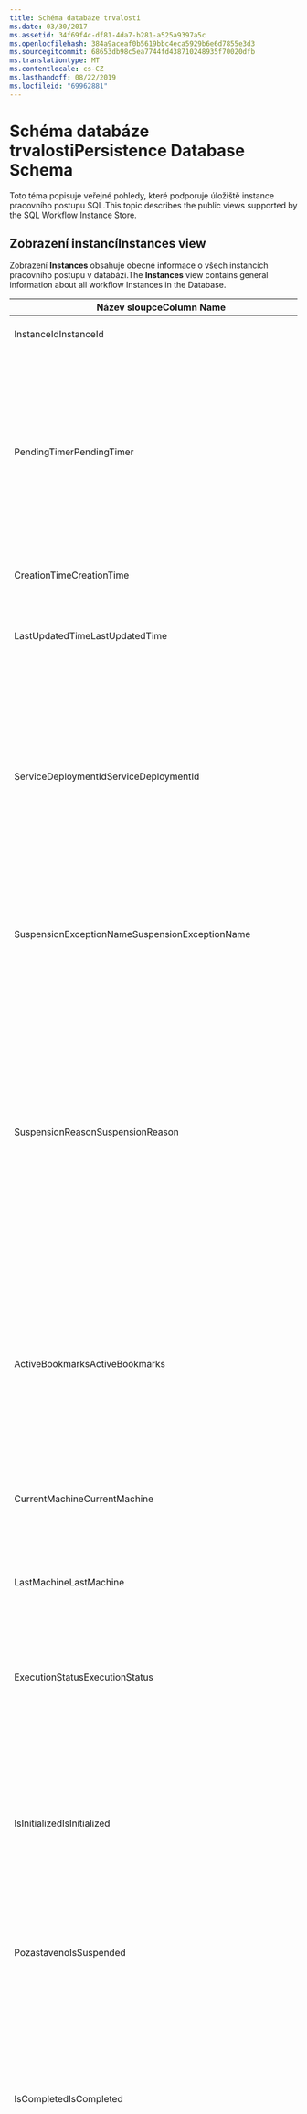 ```yaml
---
title: Schéma databáze trvalosti
ms.date: 03/30/2017
ms.assetid: 34f69f4c-df81-4da7-b281-a525a9397a5c
ms.openlocfilehash: 384a9aceaf0b5619bbc4eca5929b6e6d7855e3d3
ms.sourcegitcommit: 68653db98c5ea7744fd438710248935f70020dfb
ms.translationtype: MT
ms.contentlocale: cs-CZ
ms.lasthandoff: 08/22/2019
ms.locfileid: "69962881"
---
```

# <a name="persistence-database-schema"></a><span data-ttu-id="40c4e-102">Schéma databáze trvalosti</span><span class="sxs-lookup"><span data-stu-id="40c4e-102">Persistence Database Schema</span></span>
<span data-ttu-id="40c4e-103">Toto téma popisuje veřejné pohledy, které podporuje úložiště instance pracovního postupu SQL.</span><span class="sxs-lookup"><span data-stu-id="40c4e-103">This topic describes the public views supported by the SQL Workflow Instance Store.</span></span>  
  
## <a name="instances-view"></a><span data-ttu-id="40c4e-104">Zobrazení instancí</span><span class="sxs-lookup"><span data-stu-id="40c4e-104">Instances view</span></span>  
 <span data-ttu-id="40c4e-105">Zobrazení **Instances** obsahuje obecné informace o všech instancích pracovního postupu v databázi.</span><span class="sxs-lookup"><span data-stu-id="40c4e-105">The **Instances** view contains general information about all workflow Instances in the Database.</span></span>  
  
|<span data-ttu-id="40c4e-106">Název sloupce</span><span class="sxs-lookup"><span data-stu-id="40c4e-106">Column Name</span></span>|<span data-ttu-id="40c4e-107">Typ sloupce</span><span class="sxs-lookup"><span data-stu-id="40c4e-107">Column Type</span></span>|<span data-ttu-id="40c4e-108">Popis</span><span class="sxs-lookup"><span data-stu-id="40c4e-108">Description</span></span>|  
|-----------------|-----------------|-----------------|  
|<span data-ttu-id="40c4e-109">InstanceId</span><span class="sxs-lookup"><span data-stu-id="40c4e-109">InstanceId</span></span>|<span data-ttu-id="40c4e-110">uniqueidentifier</span><span class="sxs-lookup"><span data-stu-id="40c4e-110">UniqueIdentifier</span></span>|<span data-ttu-id="40c4e-111">ID instance pracovního postupu</span><span class="sxs-lookup"><span data-stu-id="40c4e-111">The ID of a workflow instance.</span></span>|  
|<span data-ttu-id="40c4e-112">PendingTimer</span><span class="sxs-lookup"><span data-stu-id="40c4e-112">PendingTimer</span></span>|<span data-ttu-id="40c4e-113">DateTime</span><span class="sxs-lookup"><span data-stu-id="40c4e-113">DateTime</span></span>|<span data-ttu-id="40c4e-114">Indikuje, že je pracovní postup zablokovaný u aktivity zpoždění a bude obnoven po vypršení platnosti časovače.</span><span class="sxs-lookup"><span data-stu-id="40c4e-114">Indicates that the workflow is blocked on a Delay activity and will be resumed after the timer expires.</span></span> <span data-ttu-id="40c4e-115">Tato hodnota může být null, pokud pracovní postup není blokovaný čekáním na vypršení platnosti časovače.</span><span class="sxs-lookup"><span data-stu-id="40c4e-115">This value can be null if the workflow is not blocked waiting on a timer to expire.</span></span>|  
|<span data-ttu-id="40c4e-116">CreationTime</span><span class="sxs-lookup"><span data-stu-id="40c4e-116">CreationTime</span></span>|<span data-ttu-id="40c4e-117">DateTime</span><span class="sxs-lookup"><span data-stu-id="40c4e-117">DateTime</span></span>|<span data-ttu-id="40c4e-118">Určuje, kdy byl pracovní postup vytvořen.</span><span class="sxs-lookup"><span data-stu-id="40c4e-118">Indicates when the workflow was created.</span></span>|  
|<span data-ttu-id="40c4e-119">LastUpdatedTime</span><span class="sxs-lookup"><span data-stu-id="40c4e-119">LastUpdatedTime</span></span>|<span data-ttu-id="40c4e-120">DateTime</span><span class="sxs-lookup"><span data-stu-id="40c4e-120">DateTime</span></span>|<span data-ttu-id="40c4e-121">Označuje čas, kdy byl pracovní postup naposledy trvale uložen do databáze.</span><span class="sxs-lookup"><span data-stu-id="40c4e-121">Indicates the last time that the workflow was persisted to the database.</span></span>|  
|<span data-ttu-id="40c4e-122">ServiceDeploymentId</span><span class="sxs-lookup"><span data-stu-id="40c4e-122">ServiceDeploymentId</span></span>|<span data-ttu-id="40c4e-123">BigInt</span><span class="sxs-lookup"><span data-stu-id="40c4e-123">BigInt</span></span>|<span data-ttu-id="40c4e-124">Slouží jako cizí klíč k zobrazení [ServiceDeployments].</span><span class="sxs-lookup"><span data-stu-id="40c4e-124">Acts as a foreign key to the [ServiceDeployments] view.</span></span> <span data-ttu-id="40c4e-125">Pokud je aktuální instance pracovního postupu instancí služby hostované na webu, pak má tento sloupec hodnotu, v opačném případě je nastavená na hodnotu NULL.</span><span class="sxs-lookup"><span data-stu-id="40c4e-125">If the current workflow instance is an instance of a web-hosted service, then this column has a value, otherwise it is set to NULL.</span></span>|  
|<span data-ttu-id="40c4e-126">SuspensionExceptionName</span><span class="sxs-lookup"><span data-stu-id="40c4e-126">SuspensionExceptionName</span></span>|<span data-ttu-id="40c4e-127">Nvarchar(450)</span><span class="sxs-lookup"><span data-stu-id="40c4e-127">Nvarchar(450)</span></span>|<span data-ttu-id="40c4e-128">Určuje typ výjimky (např. InvalidOperationException), která způsobila pozastavení pracovního postupu.</span><span class="sxs-lookup"><span data-stu-id="40c4e-128">Indicates the type of exception (e.g. InvalidOperationException) that caused the workflow to suspend.</span></span>|  
|<span data-ttu-id="40c4e-129">SuspensionReason</span><span class="sxs-lookup"><span data-stu-id="40c4e-129">SuspensionReason</span></span>|<span data-ttu-id="40c4e-130">Nvarchar (max)</span><span class="sxs-lookup"><span data-stu-id="40c4e-130">Nvarchar(max)</span></span>|<span data-ttu-id="40c4e-131">Indikuje, proč se instance pracovního postupu pozastavila.</span><span class="sxs-lookup"><span data-stu-id="40c4e-131">Indicates why the Workflow Instance was suspended.</span></span> <span data-ttu-id="40c4e-132">Pokud výjimka způsobila pozastavení instance, pak tento sloupec obsahuje zprávu spojenou s výjimkou.</span><span class="sxs-lookup"><span data-stu-id="40c4e-132">If an exception caused the instance to suspend, then this column contains the message associated with the exception.</span></span><br /><br /> <span data-ttu-id="40c4e-133">Pokud byla instance ručně pozastavena, pak tento sloupec obsahuje důvod uživatele určený k pozastavení instance.</span><span class="sxs-lookup"><span data-stu-id="40c4e-133">If the instance was manually suspended, then this column contains the user-specified reason for suspending the instance.</span></span>|  
|<span data-ttu-id="40c4e-134">ActiveBookmarks</span><span class="sxs-lookup"><span data-stu-id="40c4e-134">ActiveBookmarks</span></span>|<span data-ttu-id="40c4e-135">Nvarchar (max)</span><span class="sxs-lookup"><span data-stu-id="40c4e-135">Nvarchar(max)</span></span>|<span data-ttu-id="40c4e-136">Pokud je instance pracovního postupu nečinná, tato vlastnost indikuje, na kterých záložkách je instance zablokovaná.</span><span class="sxs-lookup"><span data-stu-id="40c4e-136">If the workflow Instance is Idle, this property indicates what bookmarks the instance is blocked on.</span></span> <span data-ttu-id="40c4e-137">Pokud instance není nečinná, je tento sloupec NULL.</span><span class="sxs-lookup"><span data-stu-id="40c4e-137">If the Instance is not idle, then this column is NULL.</span></span>|  
|<span data-ttu-id="40c4e-138">CurrentMachine</span><span class="sxs-lookup"><span data-stu-id="40c4e-138">CurrentMachine</span></span>|<span data-ttu-id="40c4e-139">Nvarchar (128)</span><span class="sxs-lookup"><span data-stu-id="40c4e-139">Nvarchar(128)</span></span>|<span data-ttu-id="40c4e-140">Označuje, že název počítače v současné době má instanci pracovního postupu načtenou v paměti.</span><span class="sxs-lookup"><span data-stu-id="40c4e-140">Indicates the name of the computer currently has the workflow Instance loaded in memory.</span></span>|  
|<span data-ttu-id="40c4e-141">LastMachine</span><span class="sxs-lookup"><span data-stu-id="40c4e-141">LastMachine</span></span>|<span data-ttu-id="40c4e-142">Nvarchar(450)</span><span class="sxs-lookup"><span data-stu-id="40c4e-142">Nvarchar(450)</span></span>|<span data-ttu-id="40c4e-143">Označuje poslední počítač, který načte instanci pracovního postupu.</span><span class="sxs-lookup"><span data-stu-id="40c4e-143">Indicates the last computer that loaded the workflow instance.</span></span>|  
|<span data-ttu-id="40c4e-144">ExecutionStatus</span><span class="sxs-lookup"><span data-stu-id="40c4e-144">ExecutionStatus</span></span>|<span data-ttu-id="40c4e-145">Nvarchar(450)</span><span class="sxs-lookup"><span data-stu-id="40c4e-145">Nvarchar(450)</span></span>|<span data-ttu-id="40c4e-146">Určuje aktuální stav provádění pracovního postupu.</span><span class="sxs-lookup"><span data-stu-id="40c4e-146">Indicates the current execution state of the Workflow.</span></span> <span data-ttu-id="40c4e-147">Mezi možné stavy patří **provádění**, nečinné, **Uzavřeno**.</span><span class="sxs-lookup"><span data-stu-id="40c4e-147">Possible states include **Executing**, **Idle**, **Closed**.</span></span>|  
|<span data-ttu-id="40c4e-148">IsInitialized</span><span class="sxs-lookup"><span data-stu-id="40c4e-148">IsInitialized</span></span>|<span data-ttu-id="40c4e-149">bit</span><span class="sxs-lookup"><span data-stu-id="40c4e-149">Bit</span></span>|<span data-ttu-id="40c4e-150">Označuje, zda instance pracovního postupu byla inicializována.</span><span class="sxs-lookup"><span data-stu-id="40c4e-150">Indicates whether the workflow instance has been initialized.</span></span> <span data-ttu-id="40c4e-151">Inicializovaná instance pracovního postupu je instance pracovního postupu, která byla alespoň jednou trvalá.</span><span class="sxs-lookup"><span data-stu-id="40c4e-151">An initialized workflow instance is a workflow instance that has been persisted at least once.</span></span>|  
|<span data-ttu-id="40c4e-152">Pozastaveno</span><span class="sxs-lookup"><span data-stu-id="40c4e-152">IsSuspended</span></span>|<span data-ttu-id="40c4e-153">bit</span><span class="sxs-lookup"><span data-stu-id="40c4e-153">Bit</span></span>|<span data-ttu-id="40c4e-154">Označuje, zda byla instance pracovního postupu pozastavena.</span><span class="sxs-lookup"><span data-stu-id="40c4e-154">Indicates whether the workflow instance has been suspended.</span></span>|  
|<span data-ttu-id="40c4e-155">IsCompleted</span><span class="sxs-lookup"><span data-stu-id="40c4e-155">IsCompleted</span></span>|<span data-ttu-id="40c4e-156">bit</span><span class="sxs-lookup"><span data-stu-id="40c4e-156">Bit</span></span>|<span data-ttu-id="40c4e-157">Označuje, zda byla instance pracovního postupu dokončena.</span><span class="sxs-lookup"><span data-stu-id="40c4e-157">Indicates whether the Workflow Instance has finished executing.</span></span> <span data-ttu-id="40c4e-158">**Poznámka:**  IIF vlastnost **InstanceCompletionAction** je nastavená na **DeleteAll**, instance se po dokončení odeberou ze zobrazení.</span><span class="sxs-lookup"><span data-stu-id="40c4e-158">**Note:**  Iif the **InstanceCompletionAction** property is set to **DeleteAll**, the instances are removed from the view upon completion.</span></span>|  
|<span data-ttu-id="40c4e-159">EncodingOption</span><span class="sxs-lookup"><span data-stu-id="40c4e-159">EncodingOption</span></span>|<span data-ttu-id="40c4e-160">TinyInt</span><span class="sxs-lookup"><span data-stu-id="40c4e-160">TinyInt</span></span>|<span data-ttu-id="40c4e-161">Popisuje kódování používané k serializaci vlastností dat.</span><span class="sxs-lookup"><span data-stu-id="40c4e-161">Describes the encoding used to serialize the data properties.</span></span><br /><br /> <span data-ttu-id="40c4e-162">-0 – bez kódování</span><span class="sxs-lookup"><span data-stu-id="40c4e-162">-   0 – No encoding</span></span><br /><span data-ttu-id="40c4e-163">-1 – GzipStream</span><span class="sxs-lookup"><span data-stu-id="40c4e-163">-   1 – GzipStream</span></span>|  
|<span data-ttu-id="40c4e-164">ReadWritePrimitiveDataProperties</span><span class="sxs-lookup"><span data-stu-id="40c4e-164">ReadWritePrimitiveDataProperties</span></span>|<span data-ttu-id="40c4e-165">Varbinary (max)</span><span class="sxs-lookup"><span data-stu-id="40c4e-165">Varbinary(max)</span></span>|<span data-ttu-id="40c4e-166">Obsahuje vlastnosti dat serializované instance, které budou poskytnuty zpět do modulu runtime pracovního postupu při načtení instance.</span><span class="sxs-lookup"><span data-stu-id="40c4e-166">Contains serialized instance data properties that will be provided back to the workflow Runtime when the instance is loaded.</span></span><br /><br /> <span data-ttu-id="40c4e-167">Každá primitivní vlastnost je nativní typ CLR, což znamená, že k deserializaci objektu BLOB nejsou potřeba žádná speciální sestavení.</span><span class="sxs-lookup"><span data-stu-id="40c4e-167">Each primitive property is a native CLR type, which means that no special assemblies are needed to deserialize the blob.</span></span>|  
|<span data-ttu-id="40c4e-168">WriteOnlyPrimitiveDataProperties</span><span class="sxs-lookup"><span data-stu-id="40c4e-168">WriteOnlyPrimitiveDataProperties</span></span>|<span data-ttu-id="40c4e-169">Varbinary (max)</span><span class="sxs-lookup"><span data-stu-id="40c4e-169">Varbinary(max)</span></span>|<span data-ttu-id="40c4e-170">Obsahuje vlastnosti dat serializované instance, které se při načtení instance neposkytují zpět do modulu runtime pracovního postupu.</span><span class="sxs-lookup"><span data-stu-id="40c4e-170">Contains serialized instance data properties that are not provided back to the workflow runtime when the instance is loaded.</span></span><br /><br /> <span data-ttu-id="40c4e-171">Každá primitivní vlastnost je nativní typ CLR, což znamená, že k deserializaci objektu BLOB nejsou potřeba žádná speciální sestavení.</span><span class="sxs-lookup"><span data-stu-id="40c4e-171">Each primitive property is a native CLR type, which means that no special assemblies are needed to deserialize the blob.</span></span>|  
|<span data-ttu-id="40c4e-172">ReadWriteComplexDataProperties</span><span class="sxs-lookup"><span data-stu-id="40c4e-172">ReadWriteComplexDataProperties</span></span>|<span data-ttu-id="40c4e-173">Varbinary (max)</span><span class="sxs-lookup"><span data-stu-id="40c4e-173">Varbinary(max)</span></span>|<span data-ttu-id="40c4e-174">Obsahuje vlastnosti dat serializované instance, které budou poskytnuty zpět do modulu runtime pracovního postupu při načtení instance.</span><span class="sxs-lookup"><span data-stu-id="40c4e-174">Contains serialized instance data properties that will be provided back to the workflow runtime when the instance is loaded.</span></span><br /><br /> <span data-ttu-id="40c4e-175">Odserializátor by vyžadoval znalost všech typů objektů uložených v tomto objektu BLOB.</span><span class="sxs-lookup"><span data-stu-id="40c4e-175">A deserializer would require knowledge of all object types stored in this blob.</span></span>|  
|<span data-ttu-id="40c4e-176">WriteOnlyComplexDataProperties</span><span class="sxs-lookup"><span data-stu-id="40c4e-176">WriteOnlyComplexDataProperties</span></span>|<span data-ttu-id="40c4e-177">Varbinary (max)</span><span class="sxs-lookup"><span data-stu-id="40c4e-177">Varbinary(max)</span></span>|<span data-ttu-id="40c4e-178">Obsahuje vlastnosti dat serializované instance, které se při načtení instance neposkytují zpět do modulu runtime pracovního postupu.</span><span class="sxs-lookup"><span data-stu-id="40c4e-178">Contains serialized instance data properties that are not provided back to the workflow runtime when the instance is loaded.</span></span><br /><br /> <span data-ttu-id="40c4e-179">Odserializátor by vyžadoval znalost všech typů objektů uložených v tomto objektu BLOB.</span><span class="sxs-lookup"><span data-stu-id="40c4e-179">A deserializer would require knowledge of all object types stored in this blob.</span></span>|  
|<span data-ttu-id="40c4e-180">IdentityName</span><span class="sxs-lookup"><span data-stu-id="40c4e-180">IdentityName</span></span>|<span data-ttu-id="40c4e-181">Nvarchar (max)</span><span class="sxs-lookup"><span data-stu-id="40c4e-181">Nvarchar(max)</span></span>|<span data-ttu-id="40c4e-182">Název definice pracovního postupu</span><span class="sxs-lookup"><span data-stu-id="40c4e-182">The name of the workflow definition.</span></span>|  
|<span data-ttu-id="40c4e-183">IdentityPackage</span><span class="sxs-lookup"><span data-stu-id="40c4e-183">IdentityPackage</span></span>|<span data-ttu-id="40c4e-184">Nvarchar (max)</span><span class="sxs-lookup"><span data-stu-id="40c4e-184">Nvarchar(max)</span></span>|<span data-ttu-id="40c4e-185">Informace o balíčku, které byly zadány v době, kdy byl pracovní postup vytvořen (například název sestavení).</span><span class="sxs-lookup"><span data-stu-id="40c4e-185">The package information given when the workflow was created (such as the assembly name).</span></span>|  
|<span data-ttu-id="40c4e-186">Sestavení</span><span class="sxs-lookup"><span data-stu-id="40c4e-186">Build</span></span>|<span data-ttu-id="40c4e-187">BigInt</span><span class="sxs-lookup"><span data-stu-id="40c4e-187">BigInt</span></span>|<span data-ttu-id="40c4e-188">Číslo sestavení verze pracovního postupu</span><span class="sxs-lookup"><span data-stu-id="40c4e-188">The build number of the workflow version.</span></span>|  
|<span data-ttu-id="40c4e-189">Hlavní</span><span class="sxs-lookup"><span data-stu-id="40c4e-189">Major</span></span>|<span data-ttu-id="40c4e-190">BigInt</span><span class="sxs-lookup"><span data-stu-id="40c4e-190">BigInt</span></span>|<span data-ttu-id="40c4e-191">Hlavní číslo verze pracovního postupu.</span><span class="sxs-lookup"><span data-stu-id="40c4e-191">The major number of the workflow version.</span></span>|  
|<span data-ttu-id="40c4e-192">Vedlejší</span><span class="sxs-lookup"><span data-stu-id="40c4e-192">Minor</span></span>|<span data-ttu-id="40c4e-193">BigInt</span><span class="sxs-lookup"><span data-stu-id="40c4e-193">BigInt</span></span>|<span data-ttu-id="40c4e-194">Vedlejší číslo verze pracovního postupu</span><span class="sxs-lookup"><span data-stu-id="40c4e-194">The minor number of the workflow version.</span></span>|  
|<span data-ttu-id="40c4e-195">Revize</span><span class="sxs-lookup"><span data-stu-id="40c4e-195">Revision</span></span>|<span data-ttu-id="40c4e-196">BigInt</span><span class="sxs-lookup"><span data-stu-id="40c4e-196">BigInt</span></span>|<span data-ttu-id="40c4e-197">Číslo revize verze pracovního postupu</span><span class="sxs-lookup"><span data-stu-id="40c4e-197">The revision number of the workflow version.</span></span>|  
  
> [!CAUTION]
>  <span data-ttu-id="40c4e-198">Zobrazení **Instances** obsahuje také aktivační událost DELETE.</span><span class="sxs-lookup"><span data-stu-id="40c4e-198">The **Instances** view also contains a Delete trigger.</span></span> <span data-ttu-id="40c4e-199">Uživatelé s příslušnými oprávněními mohou provádět příkazy odstranit pro toto zobrazení, které bude nuceně odebrat instance pracovního postupu z databáze.</span><span class="sxs-lookup"><span data-stu-id="40c4e-199">Users with the appropriate permissions can execute delete statements against this view that will forcefully remove workflow Instances from the Database.</span></span> <span data-ttu-id="40c4e-200">Doporučujeme odstranit přímo ze zobrazení jako poslední, protože odstranění instance z pod modulem runtime pracovního postupu by mohlo vést k nezamýšleným důsledkům.</span><span class="sxs-lookup"><span data-stu-id="40c4e-200">We recommend deleting directly from the view only as a last resort because deleting an instance from underneath the workflow runtime could result in unintended consequences.</span></span> <span data-ttu-id="40c4e-201">Místo toho použijte koncový bod správy instancí pracovního postupu, aby modul runtime pracovního postupu ukončil instanci.</span><span class="sxs-lookup"><span data-stu-id="40c4e-201">Instead, use the Workflow Instance Management Endpoint to have the workflow runtime terminate the instance.</span></span> <span data-ttu-id="40c4e-202">Pokud chcete ze zobrazení odstranit velký počet instancí, ujistěte se, že neexistují žádné aktivní moduly runtime, které by mohly na těchto instancích pracovat.</span><span class="sxs-lookup"><span data-stu-id="40c4e-202">If you want to delete a large number of Instances from the view, make sure there are no active runtimes that could be operating on these instances.</span></span>  
  
## <a name="servicedeployments-view"></a><span data-ttu-id="40c4e-203">Zobrazení ServiceDeployments</span><span class="sxs-lookup"><span data-stu-id="40c4e-203">ServiceDeployments view</span></span>  
 <span data-ttu-id="40c4e-204">Zobrazení **ServiceDeployments** obsahuje informace o nasazení pro všechny webové služby (služba IIS/was) hostované služby pracovního postupu.</span><span class="sxs-lookup"><span data-stu-id="40c4e-204">The **ServiceDeployments** view contains deployment information for all Web (IIS/WAS) hosted workflow services.</span></span> <span data-ttu-id="40c4e-205">Každá instance pracovního postupu, která je hostitelem webu, bude obsahovat **ServiceDeploymentId** , který odkazuje na řádek v tomto zobrazení.</span><span class="sxs-lookup"><span data-stu-id="40c4e-205">Each workflow instance that is Web-hosted will contain a **ServiceDeploymentId** that refers to a row in this view.</span></span>  
  
|<span data-ttu-id="40c4e-206">Název sloupce</span><span class="sxs-lookup"><span data-stu-id="40c4e-206">Column Name</span></span>|<span data-ttu-id="40c4e-207">Typ sloupce</span><span class="sxs-lookup"><span data-stu-id="40c4e-207">Column Type</span></span>|<span data-ttu-id="40c4e-208">Popis</span><span class="sxs-lookup"><span data-stu-id="40c4e-208">Description</span></span>|  
|-----------------|-----------------|-----------------|  
|<span data-ttu-id="40c4e-209">ServiceDeploymentId</span><span class="sxs-lookup"><span data-stu-id="40c4e-209">ServiceDeploymentId</span></span>|<span data-ttu-id="40c4e-210">BigInt</span><span class="sxs-lookup"><span data-stu-id="40c4e-210">BigInt</span></span>|<span data-ttu-id="40c4e-211">Primární klíč pro toto zobrazení</span><span class="sxs-lookup"><span data-stu-id="40c4e-211">The primary key for this view.</span></span>|  
|<span data-ttu-id="40c4e-212">SiteName</span><span class="sxs-lookup"><span data-stu-id="40c4e-212">SiteName</span></span>|<span data-ttu-id="40c4e-213">Nvarchar (max)</span><span class="sxs-lookup"><span data-stu-id="40c4e-213">Nvarchar(max)</span></span>|<span data-ttu-id="40c4e-214">Představuje název webu, který obsahuje službu pracovního postupu (například **výchozí web**).</span><span class="sxs-lookup"><span data-stu-id="40c4e-214">Represents the name of the site that contains the workflow service (e.g. **Default Web Site**).</span></span>|  
|<span data-ttu-id="40c4e-215">RelativeServicePath</span><span class="sxs-lookup"><span data-stu-id="40c4e-215">RelativeServicePath</span></span>|<span data-ttu-id="40c4e-216">Nvarchar (max)</span><span class="sxs-lookup"><span data-stu-id="40c4e-216">Nvarchar(max)</span></span>|<span data-ttu-id="40c4e-217">Představuje virtuální cestu relativní k lokalitě, která odkazuje na službu pracovního postupu.</span><span class="sxs-lookup"><span data-stu-id="40c4e-217">Represents the virtual path relative to the site that points to the workflow service.</span></span> <span data-ttu-id="40c4e-218">například.  **/app1/PurchaseOrderService.svc**).</span><span class="sxs-lookup"><span data-stu-id="40c4e-218">(e.g.  **/app1/PurchaseOrderService.svc**).</span></span>|  
|<span data-ttu-id="40c4e-219">RelativeApplicationPath</span><span class="sxs-lookup"><span data-stu-id="40c4e-219">RelativeApplicationPath</span></span>|<span data-ttu-id="40c4e-220">Nvarchar (max)</span><span class="sxs-lookup"><span data-stu-id="40c4e-220">Nvarchar(max)</span></span>|<span data-ttu-id="40c4e-221">Představuje virtuální cestu relativní k lokalitě, která odkazuje na aplikaci, která obsahuje službu pracovního postupu.</span><span class="sxs-lookup"><span data-stu-id="40c4e-221">Represents the virtual path relative to the site that points to an application that contains the workflow service.</span></span> <span data-ttu-id="40c4e-222">(např. **/app1**).</span><span class="sxs-lookup"><span data-stu-id="40c4e-222">(e.g. **/app1**).</span></span>|  
|<span data-ttu-id="40c4e-223">ServiceName</span><span class="sxs-lookup"><span data-stu-id="40c4e-223">ServiceName</span></span>|<span data-ttu-id="40c4e-224">Nvarchar (max)</span><span class="sxs-lookup"><span data-stu-id="40c4e-224">Nvarchar(max)</span></span>|<span data-ttu-id="40c4e-225">Představuje název služby pracovního postupu.</span><span class="sxs-lookup"><span data-stu-id="40c4e-225">Represents the name of the workflow Service.</span></span> <span data-ttu-id="40c4e-226">(např. **PurchaseOrderService**).</span><span class="sxs-lookup"><span data-stu-id="40c4e-226">(e.g. **PurchaseOrderService**).</span></span>|  
|<span data-ttu-id="40c4e-227">ServiceNamespace</span><span class="sxs-lookup"><span data-stu-id="40c4e-227">ServiceNamespace</span></span>|<span data-ttu-id="40c4e-228">Nvarchar (max)</span><span class="sxs-lookup"><span data-stu-id="40c4e-228">Nvarchar(max)</span></span>|<span data-ttu-id="40c4e-229">Představuje obor názvů služby pracovního postupu.</span><span class="sxs-lookup"><span data-stu-id="40c4e-229">Represents the namespace of the workflow Service.</span></span> <span data-ttu-id="40c4e-230">(např. **spolecnost**).</span><span class="sxs-lookup"><span data-stu-id="40c4e-230">(e.g. **MyCompany**).</span></span>|  
  
 <span data-ttu-id="40c4e-231">Zobrazení ServiceDeployments obsahuje také aktivační událost DELETE.</span><span class="sxs-lookup"><span data-stu-id="40c4e-231">The ServiceDeployments View also contains a Delete trigger.</span></span> <span data-ttu-id="40c4e-232">Uživatelé s příslušnými oprávněními mohou spustit příkazy odstranit v tomto zobrazení a odebrat tak položky ServiceDeployment z databáze.</span><span class="sxs-lookup"><span data-stu-id="40c4e-232">Users with the appropriate permissions can execute delete statements against this view to remove ServiceDeployment entries from the Database.</span></span> <span data-ttu-id="40c4e-233">Všimněte si, že:</span><span class="sxs-lookup"><span data-stu-id="40c4e-233">Note that:</span></span>  
  
1. <span data-ttu-id="40c4e-234">Odstranění položek z tohoto zobrazení je nákladné, protože před provedením této operace musí být uzamčena celá databáze.</span><span class="sxs-lookup"><span data-stu-id="40c4e-234">Deleting entries from this view is costly since the entire Database must be locked prior to performing this operation.</span></span> <span data-ttu-id="40c4e-235">To je nezbytné, aby se zabránilo situaci, kdy by mohla instance pracovního postupu odkazovat na neexistující položku ServiceDeployment.</span><span class="sxs-lookup"><span data-stu-id="40c4e-235">This is necessary to avoid the scenario where a workflow Instance could refer to a non-existent ServiceDeployment entry.</span></span> <span data-ttu-id="40c4e-236">Odstranit z tohoto zobrazení pouze během doby mimo špičku nebo okna údržby.</span><span class="sxs-lookup"><span data-stu-id="40c4e-236">Delete from this view only during down times / maintenance windows.</span></span>  
  
2. <span data-ttu-id="40c4e-237">Při každém pokusu o odstranění řádku ServiceDeployment, na který se odkazuje pomocí položek v zobrazení Instances, dojde k tomu, že nebudete mít za následek no-op.</span><span class="sxs-lookup"><span data-stu-id="40c4e-237">Any attempt to delete a ServiceDeployment row which is referenced to by entries in the **Instances** view will result in a no-op.</span></span> <span data-ttu-id="40c4e-238">ServiceDeployment řádky můžete odstranit pouze s nulovými odkazy.</span><span class="sxs-lookup"><span data-stu-id="40c4e-238">You can only delete ServiceDeployment rows with zero references.</span></span>  
  
## <a name="instancepromotedproperties-view"></a><span data-ttu-id="40c4e-239">Zobrazení InstancePromotedProperties</span><span class="sxs-lookup"><span data-stu-id="40c4e-239">InstancePromotedProperties view</span></span>  
 <span data-ttu-id="40c4e-240">Zobrazení **InstancePromotedProperties** obsahuje informace pro všechny propagované vlastnosti, které jsou určeny uživatelem.</span><span class="sxs-lookup"><span data-stu-id="40c4e-240">The **InstancePromotedProperties** view contains information for all the promoted properties that are specified by the user.</span></span> <span data-ttu-id="40c4e-241">Propagovaná vlastnost je funkce jako vlastnost první třídy, kterou může uživatel použít v dotazech k načtení instancí.</span><span class="sxs-lookup"><span data-stu-id="40c4e-241">A promoted property functions as a first-class property, which a user can use in queries to retrieve instances.</span></span>  <span data-ttu-id="40c4e-242">Uživatel například může přidat povýšení PurchaseOrder, která vždy uloží náklady Objednávky do sloupce **hodnota1** .</span><span class="sxs-lookup"><span data-stu-id="40c4e-242">For example, a user could add a PurchaseOrder promotion which always stores the cost of an order in the **Value1** column.</span></span> <span data-ttu-id="40c4e-243">To umožní uživateli dotazovat se na všechny nákupní objednávky, jejichž náklady přesahují určitou hodnotu.</span><span class="sxs-lookup"><span data-stu-id="40c4e-243">This would enable a user to query for all purchase orders whose cost exceeds a certain value.</span></span>  
  
|<span data-ttu-id="40c4e-244">Typ sloupce</span><span class="sxs-lookup"><span data-stu-id="40c4e-244">Column Type</span></span>|<span data-ttu-id="40c4e-245">Typ sloupce</span><span class="sxs-lookup"><span data-stu-id="40c4e-245">Column Type</span></span>|<span data-ttu-id="40c4e-246">Popis</span><span class="sxs-lookup"><span data-stu-id="40c4e-246">Description</span></span>|  
|-|-|-|  
|<span data-ttu-id="40c4e-247">InstanceId</span><span class="sxs-lookup"><span data-stu-id="40c4e-247">InstanceId</span></span>|<span data-ttu-id="40c4e-248">uniqueidentifier</span><span class="sxs-lookup"><span data-stu-id="40c4e-248">UniqueIdentifier</span></span>|<span data-ttu-id="40c4e-249">ID instance pracovního postupu</span><span class="sxs-lookup"><span data-stu-id="40c4e-249">The ID of the Workflow Instance</span></span>|  
|<span data-ttu-id="40c4e-250">EncodingOption</span><span class="sxs-lookup"><span data-stu-id="40c4e-250">EncodingOption</span></span>|<span data-ttu-id="40c4e-251">TinyInt</span><span class="sxs-lookup"><span data-stu-id="40c4e-251">TinyInt</span></span>|<span data-ttu-id="40c4e-252">Popisuje kódování používané k serializaci propagovaných binárních vlastností.</span><span class="sxs-lookup"><span data-stu-id="40c4e-252">Describes the encoding used to serialize the promoted binary properties.</span></span><br /><br /> <span data-ttu-id="40c4e-253">-0 – bez kódování</span><span class="sxs-lookup"><span data-stu-id="40c4e-253">-   0 – No encoding</span></span><br /><span data-ttu-id="40c4e-254">-   1 – GZipStream</span><span class="sxs-lookup"><span data-stu-id="40c4e-254">-   1 – GZipStream</span></span>|  
|<span data-ttu-id="40c4e-255">Povýšení</span><span class="sxs-lookup"><span data-stu-id="40c4e-255">PromotionName</span></span>|<span data-ttu-id="40c4e-256">Nvarchar(400)</span><span class="sxs-lookup"><span data-stu-id="40c4e-256">Nvarchar(400)</span></span>|<span data-ttu-id="40c4e-257">Název propagačního povýšení přidruženého k této instanci.</span><span class="sxs-lookup"><span data-stu-id="40c4e-257">The name of the Promotion associated with this instance.</span></span> <span data-ttu-id="40c4e-258">K přidání kontextu do obecných sloupců v tomto řádku je potřeba povýšení.</span><span class="sxs-lookup"><span data-stu-id="40c4e-258">The PromotionName is needed to add context to the generic columns in this row.</span></span><br /><br /> <span data-ttu-id="40c4e-259">Například povýšení PurchaseOrder by mohlo znamenat, že hodnota1 obsahuje náklady na objednávku, hodnota2 obsahuje jméno zákazníka, který objednávku zadal, hodnota 3 obsahuje adresu zákazníka atd.</span><span class="sxs-lookup"><span data-stu-id="40c4e-259">For example, a PromotionName of PurchaseOrder could indicate that Value1 contains the cost of the order, Value2 contains the name of the customer who placed the order, Value 3 contains the address of the customer, and so on.</span></span>|  
|<span data-ttu-id="40c4e-260">Hodnota [1-32]</span><span class="sxs-lookup"><span data-stu-id="40c4e-260">Value[1-32]</span></span>|<span data-ttu-id="40c4e-261">Hodnotu SqlVariant</span><span class="sxs-lookup"><span data-stu-id="40c4e-261">SqlVariant</span></span>|<span data-ttu-id="40c4e-262">Hodnota [1-32] obsahuje hodnoty, které mohou být uloženy ve sloupci hodnotu SqlVariant.</span><span class="sxs-lookup"><span data-stu-id="40c4e-262">Value[1-32] contains values that can be stored in a SqlVariant column.</span></span> <span data-ttu-id="40c4e-263">Jedna propagační akce nemůže obsahovat více než 32 SqlVariants.</span><span class="sxs-lookup"><span data-stu-id="40c4e-263">A single promotion cannot contain more than 32 SqlVariants.</span></span>|  
|<span data-ttu-id="40c4e-264">Hodnota [33-64]</span><span class="sxs-lookup"><span data-stu-id="40c4e-264">Value[33-64]</span></span>|<span data-ttu-id="40c4e-265">Varbinary (max)</span><span class="sxs-lookup"><span data-stu-id="40c4e-265">Varbinary(max)</span></span>|<span data-ttu-id="40c4e-266">Hodnota [33-64] obsahuje serializované hodnoty. Například Value33 může obsahovat JPEG položky, která se kupuje.</span><span class="sxs-lookup"><span data-stu-id="40c4e-266">Value[33-64] contains serialized values.For instance, Value33 could contain a JPEG of an item being purchased.</span></span> <span data-ttu-id="40c4e-267">Jedna propagační akce nemůže obsahovat více než 32 binárních vlastností.</span><span class="sxs-lookup"><span data-stu-id="40c4e-267">A single promotion cannot contain more than 32 binary properties</span></span>|  
  
 <span data-ttu-id="40c4e-268">Zobrazení InstancePromotedProperties je vázáno na schéma, což znamená, že uživatelé mohou přidávat indexy na jeden nebo více sloupců, aby bylo možné optimalizovat dotazy proti tomuto zobrazení.</span><span class="sxs-lookup"><span data-stu-id="40c4e-268">The InstancePromotedProperties view is schema bound, which means that users can add indices on one or more columns in order to optimize queries against this view.</span></span>  
  
> [!NOTE]
> <span data-ttu-id="40c4e-269">Indexované zobrazení vyžaduje větší úložiště a zvyšuje režijní náklady na zpracování.</span><span class="sxs-lookup"><span data-stu-id="40c4e-269">An indexed view requires more storage and adds additional processing overhead.</span></span> <span data-ttu-id="40c4e-270">Další informace najdete [v tématu zvýšení výkonu pomocí indexovaných zobrazení SQL Server 2008](https://go.microsoft.com/fwlink/?LinkId=179529) .</span><span class="sxs-lookup"><span data-stu-id="40c4e-270">Please refer to [Improving Performance with SQL Server 2008 Indexed Views](https://go.microsoft.com/fwlink/?LinkId=179529) for more information.</span></span>
